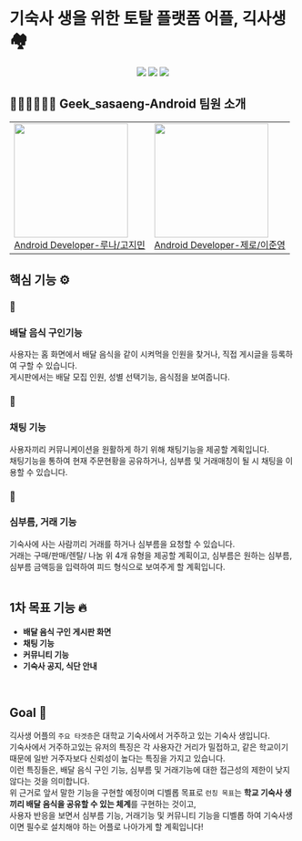 # 기숙사 생을 위한 토탈 플랫폼 어플, 긱사생 🏘️

<p align="center">
    <img src="https://img.shields.io/badge/Kotlin-v1.6.21-purple?logo=Kotlin" />
    <img src="https://img.shields.io/badge/Xcode-v13.4.1-blue?logo=sdk" />
    <img src="https://img.shields.io/badge/iOS-14.0+-black?logo=android" />  

## 👩🏻‍💻👨🏻‍💻 Geek_sasaeng-Android 팀원 소개

<div align="center">
  <table>
    <tr>
      <td>
        <a href="https://github.com/JM2308">
          <img src="https://user-images.githubusercontent.com/87434861/176502862-88891bc8-446e-4543-a5f1-5f12b73b5c1c.PNG" width=200/>
          <br>
          <center>Android Developer-루나/고지민</center>
        </a>
      </td>
      <td>
        <a href="https://github.com/lee-june-young">
          <img src= "https://user-images.githubusercontent.com/84059402/180629867-7b01dc6d-446d-4cc5-ac08-c5c9b605779c.png" width=200/>
          <br>
          <center>Android Developer-제로/이준영</center>
        </a>
      </td>
    </tr>
  </table>
</div>

## 핵심 기능 ⚙️

### 🛵

### 배달 음식 구인기능

사용자는 홈 화면에서 배달 음식을 같이 시켜먹을 인원을 찾거나, 직접 게시글을 등록하여 구할 수 있습니다.  
게시판에서는 배달 모집 인원, 성별 선택기능, 음식점을 보여줍니다.

### 💬

### 채팅 기능

사용자끼리 커뮤니케이션을 원활하게 하기 위해 채팅기능을 제공할 계획입니다.  
채팅기능을 통하여 현재 주문현황을 공유하거나, 심부름 및 거래매칭이 될 시 채팅을 이용할 수 있습니다.

### 🤝

### 심부름, 거래 기능

기숙사에 사는 사람끼리 거래를 하거나 심부름을 요청할 수 있습니다.  
거래는 구매/판매/렌탈/ 나눔 위 4개 유형을 제공할 계획이고, 심부름은 원하는 심부름, 심부름 금액등을 입력하여 피드 형식으로 보여주게 할 계획입니다.  
<br>

## 1차 목표 기능 🔥

- **배달 음식 구인 게시판 화면**
- **채팅 기능**
- **커뮤니티 기능**
- **기숙사 공지, 식단 안내**  
<br>

## Goal 🎯

긱사생 어플의 `주요 타겟층`은 대학교 기숙사에서 거주하고 있는 기숙사 생입니다.  
기숙사에서 거주하고있는 유저의 특징은 각 사용자간 거리가 밀접하고, 같은 학교이기 때문에 일반 거주자보다 신뢰성이 높다는 특징을 가지고 있습니다.  
이런 특징들은, 배달 음식 구인 기능, 심부름 및 거래기능에 대한 접근성의 제한이 낮지 않다는 것을 의미합니다.  
위 근거로 앞서 말한 기능을 구현할 예정이며 디벨롭 목표로 `런칭 목표`는 **학교 기숙사 생끼리 배달 음식을 공유할 수 있는 체계**를 구현하는 것이고,  
사용자 반응을 보면서 심부름 기능, 거래기능 및 커뮤니티 기능을 디벨롭 하여 기숙사생이면 필수로 설치해야 하는 어플로 나아가게 할 계획입니다!
